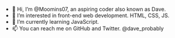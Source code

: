 - 👋 Hi, I’m @Moomins07, an aspiring coder also known as Dave.
- 👀 I’m interested in front-end web development. HTML, CSS, JS.
- 🌱 I’m currently learning JavaScript.
- 📫 You can reach me on GitHub and Twitter. @dave_probably

<!---
Moomins07/Moomins07 is a ✨ special ✨ repository because its `README.md` (this file) appears on your GitHub profile.
You can click the Preview link to take a look at your changes.
--->
